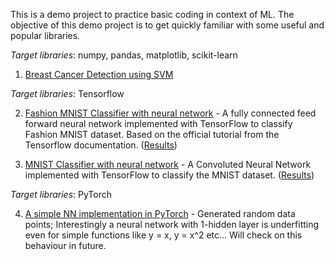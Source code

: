 This is a demo project to practice basic coding in context of ML. The objective of this demo project is to get
quickly familiar with some useful and popular libraries.

*Target libraries*: numpy, pandas, matplotlib, scikit-learn
1. [Breast Cancer Detection using SVM](cancer_detection.py)

*Target libraries*: Tensorflow

2. [Fashion MNIST Classifier with neural network](fashion_mnist_classifier.py) - A fully connected feed forward neural network implemented with TensorFlow to classify Fashion MNIST dataset. Based on the official tutorial from the Tensorflow documentation. ([Results](FASHION_MNIST_RESULT_SAMPLE_OUTPUT.JPG))

3. [MNIST Classifier with neural network](mnist.py) - A Convoluted Neural Network implemented with TensorFlow to classify the MNIST dataset. ([Results](DL_models/MNIST_RESULT_SAMPLE_OUTPUT.JPG))

*Target libraries*: PyTorch

4. [A simple NN implementation in PyTorch](simple_nn_regression.py) - Generated random data points; Interestingly a neural network with 1-hidden layer is underfitting even for simple functions like y = x, y = x^2 etc... Will check on this behaviour in future.
